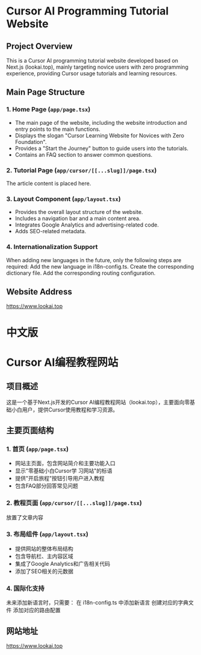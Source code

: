 # Cursor AI Programming Tutorial Website

## Project Overview
This is a Cursor AI programming tutorial website developed based on Next.js (lookai.top), mainly targeting novice users with zero programming experience, providing Cursor usage tutorials and learning resources.

## Main Page Structure

### 1. Home Page (`app/page.tsx`)
- The main page of the website, including the website introduction and entry points to the main functions.
- Displays the slogan "Cursor Learning Website for Novices with Zero Foundation".
- Provides a "Start the Journey" button to guide users into the tutorials.
- Contains an FAQ section to answer common questions.

### 2. Tutorial Page (`app/cursor/[[...slug]]/page.tsx`)
The article content is placed here.

### 3. Layout Component (`app/layout.tsx`)
- Provides the overall layout structure of the website.
- Includes a navigation bar and a main content area.
- Integrates Google Analytics and advertising-related code.
- Adds SEO-related metadata.

### 4. Internationalization Support
When adding new languages in the future, only the following steps are required:
Add the new language in i18n-config.ts.
Create the corresponding dictionary file.
Add the corresponding routing configuration.

## Website Address
https://www.lookai.top

# 中文版

# Cursor AI编程教程网站

## 项目概述
这是一个基于Next.js开发的Cursor AI编程教程网站（lookai.top），主要面向零基础小白用户，提供Cursor使用教程和学习资源。

## 主要页面结构

### 1. 首页 (`app/page.tsx`)
- 网站主页面，包含网站简介和主要功能入口
- 显示"零基础小白Cursor学 习网站"的标语
- 提供"开启旅程"按钮引导用户进入教程
- 包含FAQ部分回答常见问题

### 2. 教程页面 (`app/cursor/[[...slug]]/page.tsx`)
放置了文章内容

### 3. 布局组件 (`app/layout.tsx`)
- 提供网站的整体布局结构
- 包含导航栏、主内容区域
- 集成了Google Analytics和广告相关代码
- 添加了SEO相关的元数据

### 4. 国际化支持
未来添加新语言时，只需要：
在 i18n-config.ts 中添加新语言
创建对应的字典文件
添加对应的路由配置

## 网站地址
https://www.lookai.top


